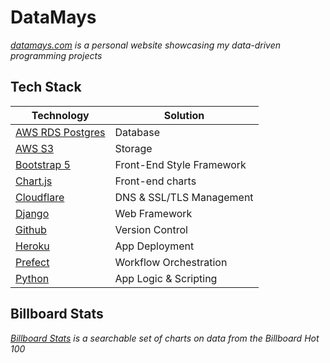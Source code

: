 # DataMays

_[datamays.com](https://www.datamays.com/) is a personal website showcasing my data-driven programming projects_

## Tech Stack

| Technology                                                                     | Solution                  |
| ------------------------------------------------------------------------------ | ------------------------- |
| [AWS RDS Postgres](https://aws.amazon.com/free/database/)                      | Database                  |
| [AWS S3](https://aws.amazon.com/pm/serv-s3/)                                   | Storage                   |
| [Bootstrap 5](https://getbootstrap.com/docs/5.0/getting-started/introduction/) | Front-End Style Framework |
| [Chart.js](https://www.chartjs.org/)                                           | Front-end charts          |
| [Cloudflare](https://www.cloudflare.com/)                                      | DNS & SSL/TLS Management  |
| [Django](https://www.djangoproject.com/)                                       | Web Framework             |
| [Github](https://github.com/dimays/datamays/)                                  | Version Control           |
| [Heroku](https://www.heroku.com/platform)                                      | App Deployment            |
| [Prefect](https://www.prefect.io/)                                             | Workflow Orchestration    |
| [Python](https://www.python.org/)                                              | App Logic & Scripting     |

## Billboard Stats

_[Billboard Stats](https://www.datamays.com/billboardstats/) is a searchable set of charts on data from the Billboard Hot 100_